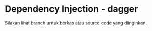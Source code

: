 # Dependency Injection - dagger

Silakan lihat branch untuk berkas atau source code yang diinginkan.
